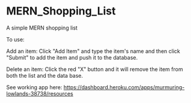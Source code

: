 # MERN_Shopping_List
A simple MERN shopping list

To use:

Add an item:
Click "Add Item" and type the item's name and then click "Submit" to add the item and push it to the database.

Delete an item:
Click the red "X" button and it will remove the item from both the list and the data base.

See working app here:
https://dashboard.heroku.com/apps/murmuring-lowlands-38738/resources
